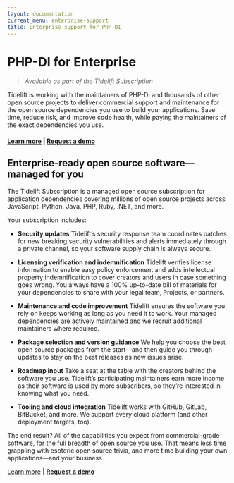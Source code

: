 ```yaml
---
layout: documentation
current_menu: enterprise-support
title: Enterprise support for PHP-DI
---
```


# PHP-DI for Enterprise

> *Available as part of the Tidelift Subscription*

Tidelift is working with the maintainers of PHP-DI and thousands of other
open source projects to deliver commercial support and maintenance for the open source dependencies you use to build your applications. Save time, reduce risk, and improve code health, while paying the maintainers of the exact dependencies you use.

#### [Learn more](https://tidelift.com/subscription/pkg/packagist-php-di-php-di?utm_source=packagist-php-di-php-di&utm_medium=referral&utm_campaign=enterprise) | [**Request a demo**](https://tidelift.com/subscription/request-a-demo?utm_source=packagist-php-di-php-di&utm_medium=referral&utm_campaign=enterprise)

## Enterprise-ready open source software—managed for you

The Tidelift Subscription is a managed open source subscription for application dependencies covering millions of open source projects across JavaScript, Python, Java, PHP, Ruby, .NET, and more.

Your subscription includes:

- **Security updates**
    Tidelift’s security response team coordinates patches for new breaking security vulnerabilities and alerts immediately through a private channel, so your software supply chain is always secure.

- **Licensing verification and indemnification**
    Tidelift verifies license information to enable easy policy enforcement and adds intellectual property indemnification to cover creators and users in case something goes wrong. You always have a 100% up-to-date bill of materials for your dependencies to share with your legal team, Projects, or partners.

- **Maintenance and code improvement**
    Tidelift ensures the software you rely on keeps working as long as you need it to work. Your managed dependencies are actively maintained and we recruit additional maintainers where required.

- **Package selection and version guidance**
    We help you choose the best open source packages from the start—and then guide you through updates to stay on the best releases as new issues arise.

- **Roadmap input**
    Take a seat at the table with the creators behind the software you use. Tidelift’s participating maintainers earn more income as their software is used by more subscribers, so they’re interested in knowing what you need.

- **Tooling and cloud integration**
    Tidelift works with GitHub, GitLab, BitBucket, and more. We support every cloud platform (and other deployment targets, too).

The end result? All of the capabilities you expect from commercial-grade software, for the full breadth of open source you use. That means less time grappling with esoteric open source trivia, and more time building your own applications—and your business.

[Learn more](https://tidelift.com/subscription/pkg/packagist-php-di-php-di?utm_source=packagist-php-di-php-di&utm_medium=referral&utm_campaign=enterprise) | [**Request a demo**](https://tidelift.com/subscription/request-a-demo?utm_source=packagist-php-di-php-di&utm_medium=referral&utm_campaign=enterprise)
